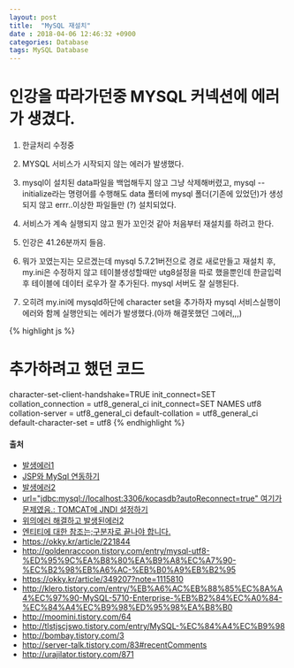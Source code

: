 ```yaml
---
layout: post
title:  "MySQL 재설치"
date : 2018-04-06 12:46:32 +0900
categories: Database
tags: MySQL Database
---
```


# 인강을 따라가던중 MYSQL 커넥션에 에러가 생겼다. 
1. 한글처리 수정중
2. MYSQL 서비스가 시작되지 않는 에러가 발생했다. 
3. mysql이 설치된 data파일을 백업해두지 않고 그냥 삭제해버렸고, mysql --initialize라는 명령어를 수행해도 data 폴터에 mysql 폴더(기존에 있었던)가 생성되지 않고 errr..이상한 파일들만 (?) 설치되었다.
4. 서비스가 계속 실행되지 않고 뭔가 꼬인것 같아 처음부터 재설치를 하려고 한다.

5. 인강은 41.26분까지 들음.

6. 뭐가 꼬였는지는 모르겠는데 mysql 5.7.21버전으로 경로 새로만들고 재설치 후, my.ini은 수정하지 않고
테이블생성할때만 utg8설정을 따로 했을뿐인데 한글입력 후 테이블에 데이터 로우가 잘 추가된다. mysql 서버도 잘 실행된다.
7. 오히려 my.ini에 mysqld하단에 character set을 추가하자
mysql 서비스실행이 에러와 함께 실행안되는 에러가 발생했다.(아까 해결못했던 그에러,,,)

{% highlight js %}
# 추가하려고 했던 코드 
character-set-client-handshake=TRUE
init_connect=SET collation_connection = utf8_general_ci
init_connect=SET NAMES utf8
collation-server = utf8_general_ci
default-collation = utf8_general_ci
default-character-set = utf8
{% endhighlight %}


#### 출처
- [발생에러1](http://blog.naver.com/PostView.nhn?blogId=jaebum85&logNo=110187406423&parentCategoryNo=&categoryNo=19&viewDate=&isShowPopularPosts=true&from=search)
- [JSP와 MySql 연동하기](http://egloos.zum.com/aslike/v/2529414)
- [발생에러2](https://stackoverflow.com/questions/2983248/com-mysql-jdbc-exceptions-jdbc4-communicationsexception-communications-link-fai)
- [url="jdbc:mysql://localhost:3306/kocasdb?autoReconnect=true" 여기가 문제였음.: TOMCAT에 JNDI 설정하기](http://redine07.tistory.com/149)
- [위의에러 해결하고 발생된에러2](http://m.todayhumor.co.kr/view.php?table=programmer&no=17081)
- [엔티티에 대한 참조는;구분자로 끝나야 합니다.](https://foucault.postype.com/post/730160)
- https://okky.kr/article/221844
- http://goldenraccoon.tistory.com/entry/mysql-utf8-%ED%95%9C%EA%B8%80%EA%B9%A8%EC%A7%90-%EC%B2%98%EB%A6%AC-%EB%B0%A9%EB%B2%95
- https://okky.kr/article/349207?note=1115810
- http://klero.tistory.com/entry/%EB%A6%AC%EB%88%85%EC%8A%A4%EC%97%90-MySQL-5710-Enterprise-%EB%B2%84%EC%A0%84-%EC%84%A4%EC%B9%98%ED%95%98%EA%B8%B0
- http://moomini.tistory.com/64
- http://tlstjscjswo.tistory.com/entry/MySQL-%EC%84%A4%EC%B9%98
- http://bombay.tistory.com/3
- http://server-talk.tistory.com/83#recentComments
- http://urajilator.tistory.com/871
